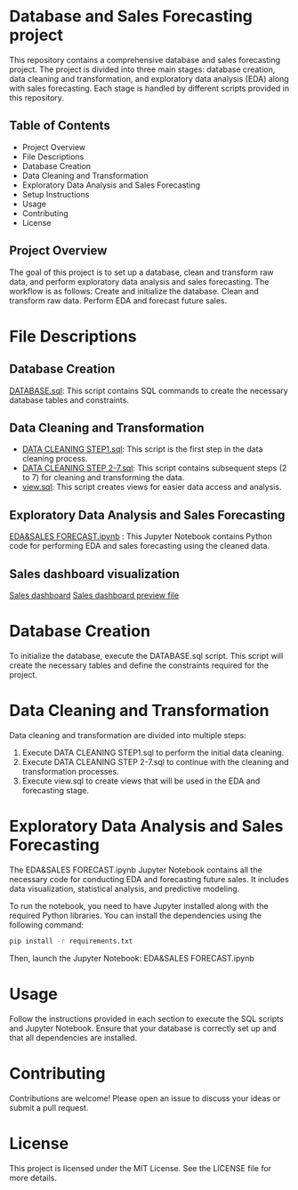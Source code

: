 # Database and Sales Forecasting project
This repository contains a comprehensive database and sales forecasting project. The project is divided into three main stages: database creation, data cleaning and transformation, and exploratory data analysis (EDA) along with sales forecasting. Each stage is handled by different scripts provided in this repository.

## Table of Contents
- Project Overview
- File Descriptions
- Database Creation
- Data Cleaning and Transformation
- Exploratory Data Analysis and Sales Forecasting
- Setup Instructions
- Usage
- Contributing
- License

## Project Overview
The goal of this project is to set up a database, clean and transform raw data, and perform exploratory data analysis and sales forecasting. The workflow is as follows:
Create and initialize the database.
Clean and transform raw data.
Perform EDA and forecast future sales.

# File Descriptions
## Database Creation
[DATABASE.sql](https://github.com/ulkar93/DATA-PROJECT/blob/main/DATABASE.sql): This script contains SQL commands to create the necessary database tables and constraints.

## Data Cleaning and Transformation
- [DATA CLEANING STEP1.sql](https://github.com/ulkar93/DATA-PROJECT/blob/main/DATA%20CLEANING%20STEP1.sql): This script is the first step in the data cleaning process.
- [DATA CLEANING STEP 2-7.sql](https://github.com/ulkar93/DATA-PROJECT/blob/main/DATA%20CLEANING%20STEP%202-7.sql): This script contains subsequent steps (2 to 7) for cleaning and transforming the data.
- [view.sql](https://github.com/ulkar93/DATA-PROJECT/blob/main/view.sql): This script creates views for easier data access and analysis.

## Exploratory Data Analysis and Sales Forecasting
[EDA&SALES FORECAST.ipynb](https://github.com/ulkar93/DATA-PROJECT/blob/main/EDA%26SALES%20FORECAST.ipynb) : This Jupyter Notebook contains Python code for performing EDA and sales forecasting using the cleaned data.

## Sales dashboard visualization
[Sales dashboard](https://github.com/ulkar93/DATA-PROJECT/blob/main/DATA%20VISUALISATION.pbix)
[Sales dashboard preview file](https://github.com/ulkar93/DATA-PROJECT/blob/main/DATA%20VISUALISATION%20preview%20file.pdf)


# Database Creation
To initialize the database, execute the DATABASE.sql script. This script will create the necessary tables and define the constraints required for the project.

# Data Cleaning and Transformation
Data cleaning and transformation are divided into multiple steps:
1. Execute DATA CLEANING STEP1.sql to perform the initial data cleaning.
2. Execute DATA CLEANING STEP 2-7.sql to continue with the cleaning and transformation processes.
3. Execute view.sql to create views that will be used in the EDA and forecasting stage.

# Exploratory Data Analysis and Sales Forecasting
The EDA&SALES FORECAST.ipynb Jupyter Notebook contains all the necessary code for conducting EDA and forecasting future sales. It includes data visualization, statistical analysis, and predictive modeling.

To run the notebook, you need to have Jupyter installed along with the required Python libraries. You can install the dependencies using the following command:
```bash
pip install -r requirements.txt
```
Then, launch the Jupyter Notebook:
EDA&SALES FORECAST.ipynb

# Usage
Follow the instructions provided in each section to execute the SQL scripts and Jupyter Notebook. Ensure that your database is correctly set up and that all dependencies are installed.

# Contributing
Contributions are welcome! Please open an issue to discuss your ideas or submit a pull request.

# License
This project is licensed under the MIT License. See the LICENSE file for more details.
